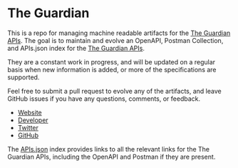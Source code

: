 # The GuardianThis is a repo for managing machine readable artifacts for the [The Guardian APIs](http://www.guardian.co.uk/open-platform). The goal is to maintain and evolve an OpenAPI, Postman Collection, and APIs.json index for the [The Guardian APIs](http://www.guardian.co.uk/open-platform).They are a constant work in progress, and will be updated on a regular basis when new information is added, or more of the specifications are supported.Feel free to submit a pull request to evolve any of the artifacts, and leave GitHub issues if you have any questions, comments, or feedback.- [Website](http://www.guardian.co.uk/open-platform)- [Developer](http://www.guardian.co.uk/open-platform)- [Twitter](https://twitter.com/GuardianData)- [GitHub](https://github.com/guardian)The [APIs.json](https://github.com/api-evangelist/the-guardian/blob/master/apis.json) index provides links to all the relevant links for the The Guardian APIs, including the OpenAPI and Postman if they are present.